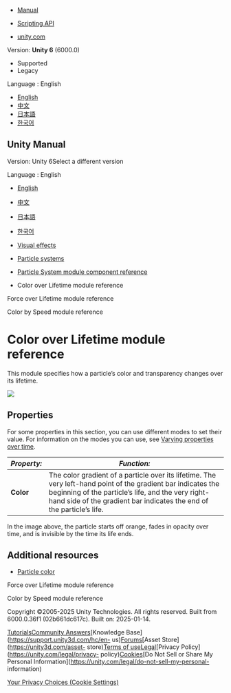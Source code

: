 [](https://docs.unity3d.com)

  * [Manual](../Manual/index.html)
  * [Scripting API](../ScriptReference/index.html)

  * [unity.com](https://unity.com/)

Version: **Unity 6** (6000.0)

  * Supported
  * Legacy

Language : English

  * [English](/Manual/PartSysColorOverLifeModule.html)
  * [中文](/cn/current/Manual/PartSysColorOverLifeModule.html)
  * [日本語](/ja/current/Manual/PartSysColorOverLifeModule.html)
  * [한국어](/kr/current/Manual/PartSysColorOverLifeModule.html)

[](https://docs.unity3d.com)

## Unity Manual

Version: Unity 6Select a different version

Language : English

  * [English](/Manual/PartSysColorOverLifeModule.html)
  * [中文](/cn/current/Manual/PartSysColorOverLifeModule.html)
  * [日本語](/ja/current/Manual/PartSysColorOverLifeModule.html)
  * [한국어](/kr/current/Manual/PartSysColorOverLifeModule.html)

  * [Visual effects](visual-effects.html)
  * [Particle systems](ParticleSystems.html)
  * [Particle System module component reference](ParticleSystemModules.html)
  * Color over Lifetime module reference

[](PartSysForceOverLifeModule.html)

Force over Lifetime module reference

[](PartSysColorBySpeedModule.html)

Color by Speed module reference

# Color over Lifetime module reference

This module specifies how a particle’s color and transparency changes over its
lifetime.

![](../uploads/Main/PartSysColorOverLifeInsp.png)

## Properties

For some properties in this section, you can use different modes to set their
value. For information on the modes you can use, see [Varying properties over
time](PartSysUsage.html#VaryOverTime).

**_Property:_** | **_Function:_**  
---|---  
**Color** | The color gradient of a particle over its lifetime. The very left-hand point of the gradient bar indicates the beginning of the particle’s life, and the very right-hand side of the gradient bar indicates the end of the particle’s life.   
  
In the image above, the particle starts off orange, fades in opacity over
time, and is invisible by the time its life ends.  
  
## Additional resources

  * [Particle color](particle-color.html)

[](PartSysForceOverLifeModule.html)

Force over Lifetime module reference

[](PartSysColorBySpeedModule.html)

Color by Speed module reference

Copyright ©2005-2025 Unity Technologies. All rights reserved. Built from
6000.0.36f1 (02b661dc617c). Built on: 2025-01-14.

[Tutorials](https://learn.unity.com/)[Community
Answers](https://answers.unity3d.com)[Knowledge
Base](https://support.unity3d.com/hc/en-
us)[Forums](https://forum.unity3d.com)[Asset Store](https://unity3d.com/asset-
store)[Terms of
use](https://docs.unity3d.com/Manual/TermsOfUse.html)[Legal](https://unity.com/legal)[Privacy
Policy](https://unity.com/legal/privacy-
policy)[Cookies](https://unity.com/legal/cookie-policy)[Do Not Sell or Share
My Personal Information](https://unity.com/legal/do-not-sell-my-personal-
information)

[Your Privacy Choices (Cookie Settings)](javascript:void\(0\);)

